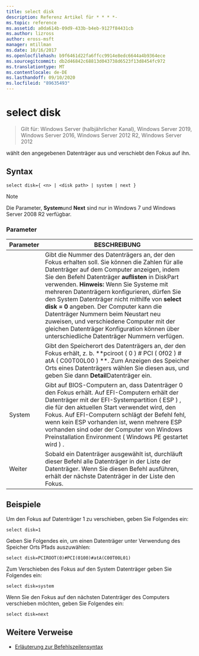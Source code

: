 ```yaml
---
title: select disk
description: Referenz Artikel für * * * *-
ms.topic: reference
ms.assetid: a0da614b-09d9-433b-b4eb-9127f84431cb
ms.author: lizross
author: eross-msft
manager: mtillman
ms.date: 10/16/2017
ms.openlocfilehash: b9f6461d22fa6ffcc9914e8edc6644a4b9364ece
ms.sourcegitcommit: db2d46842c68813d043738d6523f13d8454fc972
ms.translationtype: MT
ms.contentlocale: de-DE
ms.lasthandoff: 09/10/2020
ms.locfileid: "89635493"
---
```

# <a name="select-disk"></a>select disk

> Gilt für: Windows Server (halbjährlicher Kanal), Windows Server 2019, Windows Server 2016, Windows Server 2012 R2, Windows Server 2012

wählt den angegebenen Datenträger aus und verschiebt den Fokus auf ihn.



## <a name="syntax"></a>Syntax

```
select disk={ <n> | <disk path> | system | next }
```

> [!NOTE]
> Die **<disk path>** Parameter, **System**und **Next** sind nur in Windows 7 und Windows Server 2008 R2 verfügbar.

### <a name="parameters"></a>Parameter

|  Parameter  |                                                                                                                                                                                                            BESCHREIBUNG                                                                                                                                                                                                            |
|-------------|-----------------------------------------------------------------------------------------------------------------------------------------------------------------------------------------------------------------------------------------------------------------------------------------------------------------------------------------------------------------------------------------------------------------------------------|
|     <n>     | Gibt die Nummer des Datenträgers an, der den Fokus erhalten soll. Sie können die Zahlen für alle Datenträger auf dem Computer anzeigen, indem Sie den Befehl Datenträger **auflisten** in DiskPart verwenden. **Hinweis:** Wenn Sie Systeme mit mehreren Datenträgern konfigurieren, dürfen Sie den System Datenträger nicht mithilfe von **select disk \= 0** angeben. Der Computer kann die Datenträger Nummern beim Neustart neu zuweisen, und verschiedene Computer mit der gleichen Datenträger Konfiguration können über unterschiedliche Datenträger Nummern verfügen. |
| <disk path> |                                                                                                                 Gibt den Speicherort des Datenträgers an, der den Fokus erhält, z. b. **pciroot \( 0 \) \# PCI \( 0f02 \) \# atA \( C00T00L00 \) **. Zum Anzeigen des Speicher Orts eines Datenträgers wählen Sie diesen aus, und geben Sie dann **Detail**Datenträger ein.                                                                                                                  |
|   System    |                                 Gibt auf BIOS-Computern an, dass Datenträger 0 den Fokus erhält. Auf EFI-Computern erhält der Datenträger mit der EFI-Systempartition \( ESP \) , die für den aktuellen Start verwendet wird, den Fokus. Auf EFI-Computern schlägt der Befehl fehl, wenn kein ESP vorhanden ist, wenn mehrere ESP vorhanden sind oder der Computer von Windows Preinstallation Environment \( Windows PE gestartet wird \) .                                  |
|    Weiter     |                                                                                                                                     Sobald ein Datenträger ausgewählt ist, durchläuft dieser Befehl alle Datenträger in der Liste der Datenträger. Wenn Sie diesen Befehl ausführen, erhält der nächste Datenträger in der Liste den Fokus.                                                                                                                                      |

## <a name="examples"></a>Beispiele
Um den Fokus auf Datenträger 1 zu verschieben, geben Sie Folgendes ein:

```
select disk=1
```

Geben Sie Folgendes ein, um einen Datenträger unter Verwendung des Speicher Orts Pfads auszuwählen:

```
select disk=PCIROOT(0)#PCI(0100)#atA(C00T00L01)
```

Zum Verschieben des Fokus auf den System Datenträger geben Sie Folgendes ein:

```
select disk=system
```

Wenn Sie den Fokus auf den nächsten Datenträger des Computers verschieben möchten, geben Sie Folgendes ein:

```
select disk=next
```

## <a name="additional-references"></a>Weitere Verweise
- [Erläuterung zur Befehlszeilensyntax](command-line-syntax-key.md)





